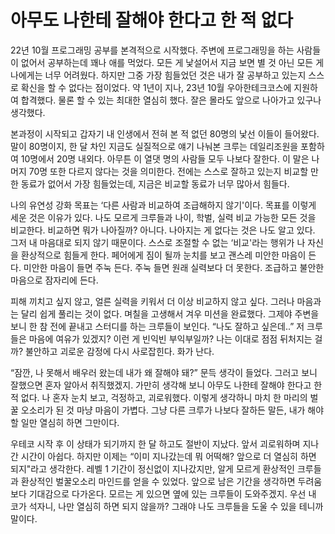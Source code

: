 # 아무도 나한테 잘해야 한다고 한 적 없다
22년 10월 프로그래밍 공부를 본격적으로 시작했다. 주변에 프로그래밍을 하는 사람들이 없어서 공부하는데 꽤나 애를 먹었다. 모든 게 낯설어서 지금 보면 별 것 아닌 모든 게 나에게는 너무 어려웠다. 하지만 그중 가장 힘들었던 것은 내가 잘 공부하고 있는지 스스로 확신을 할 수 없다는 점이었다. 약 1년이 지나, 23년 10월 우아한테크코스에 지원하여 합격했다. 물론 할 수 있는 최대한 열심히 했다. 잘은 몰라도 앞으로 나아가고 있구나 생각했다.

본과정이 시작되고 갑자기 내 인생에서 전혀 본 적 없던 80명의 낯선 이들이 들어왔다. 말이 80명이지, 한 달 차인 지금도 실질적으로 얘기 나눠본 크루는 데일리조원을 포함하여 10명에서 20명 내외다. 아무튼 이 열댓 명의 사람들 모두 나보다 잘한다. 이 말은 나머지 70명 또한 다르지 않다는 것을 의미한다. 전에는 스스로 잘하고 있는지 비교할 만한 동료가 없어서 가장 힘들었는데, 지금은 비교할 동료가 너무 많아서 힘들다.

나의 유연성 강화 목표는 ‘다른 사람과 비교하여 조급해하지 않기'이다. 목표를 이렇게 세운 것은 이유가 있다. 나도 모르게 크루들과 나이, 학벌, 실력 비교 가능한 모든 것을 비교한다. 비교하면 뭐가 나아질까? 아니다. 나아지는 게 없다는 것은 나도 알고 있다. 그저 내 마음대로 되지 않기 때문이다. 스스로 조절할 수 없는 ‘비교'라는 행위가 나 자신을 환상적으로 힘들게 한다. 페어에게 짐이 될까 눈치를 보고 괜스레 미안한 마음이 든다. 미안한 마음이 들면 주눅 든다. 주눅 들면 원래 실력보다 더 못한다. 조급하고 불안한 마음으로 잠자리에 든다.

피해 끼치고 싶지 않고, 얼른 실력을 키워서 더 이상 비교하지 않고 싶다. 그러나 마음과는 달리 쉽게 풀리는 것이 없다. 며칠을 고생해서 겨우 미션을 완료했다. 그제야 주변을 보니 한 참 전에 끝내고 스터디를 하는 크루들이 보인다. “나도 잘하고 싶은데..” 저 크루들은 마음에 여유가 있겠지? 이런 게 빈익빈 부익부일까? 나는 이대로 점점 뒤처지는 걸까? 불안하고 괴로운 감정에 다시 사로잡힌다. 화가 난다.

“잠깐, 나 못해서 배우러 왔는데 내가 왜 잘해야 돼?” 문득 생각이 들었다. 그러고 보니 잘했으면 혼자 알아서 취직했겠지. 가만히 생각해 보니 아무도 나한테 잘해야 한다고 한 적 없다. 나 혼자 눈치 보고, 걱정하고, 괴로워했다. 이렇게 생각하니 마치 한 마리의 벌꿀 오소리가 된 것 마냥 마음이 가볍다. 그냥 다른 크루가 나보다 잘하든 말든, 내가 해야 할 일만 열심히 하면 그만이다.

우테코 시작 후 이 상태가 되기까지 한 달 하고도 절반이 지났다. 앞서 괴로워하며 지나간 시간이 아쉽다. 하지만 이제는 “이미 지나갔는데 뭐 어떡해? 앞으로 더 열심히 하면 되지"라고 생각한다. 레벨 1 기간이 정신없이 지나갔지만, 알게 모르게 환상적인 크루들과 환상적인 벌꿀오소리 마인드를 얻을 수 있었다. 앞으로 남은 기간을 생각하면 두려움보다 기대감으로 다가온다. 모르는 게 있으면 옆에 있는 크루들이 도와주겠지. 우선 내 코가 석자니, 나만 열심히 하면 되지 않을까? 그래야 나도 크루들을 도울 수 있을 테니까 말이다.
